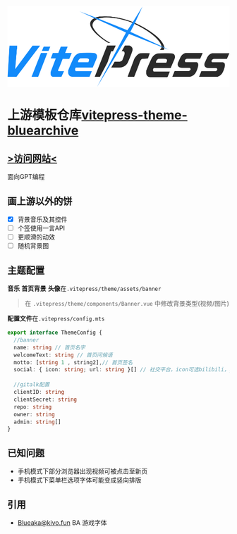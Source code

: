 ![logo](.vitepress/theme/assets/icon/footLogo.svg)  
# 上游模板仓库[vitepress-theme-bluearchive](https://github.com/Alittfre/vitepress-theme-bluearchive)  

## [**>访问网站<**](https://ngnhomepage.top)  
面向GPT编程  

## 画上游以外的饼
- [x] 背景音乐及其控件
- [ ] 个签使用一言API
- [ ] 更顺滑的动效
- [ ] 随机背景图

## 主题配置
**音乐** **首页背景** **头像**在`.vitepress/theme/assets/banner`  

>在 `.vitepress/theme/components/Banner.vue` 中修改背景类型(视频/图片)  

**配置文件**在`.vitepress/config.mts`

```ts
export interface ThemeConfig {
  //banner
  name: string // 首页名字
  welcomeText: string // 首页问候语
  motto: [string 1 , string2],// 首页签名
  social: { icon: string; url: string }[] // 社交平台，icon可选bilibili，github，tw，weibo, wechat, qq, netease_music

  //gitalk配置
  clientID: string
  clientSecret: string
  repo: string
  owner: string
  admin: string[]
}
```

## 已知问题
- 手机模式下部分浏览器出现视频可被点击至新页
- 手机模式下菜单栏选项字体可能变成竖向排版

## 引用
- [Blueaka@kivo.fun](https://kivo.fun/) BA 游戏字体
